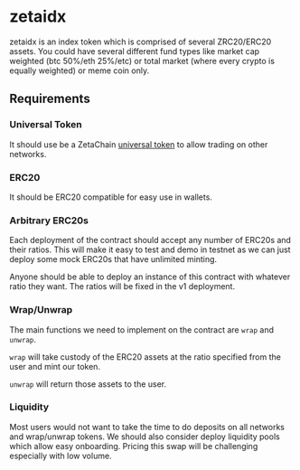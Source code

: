 # zetaidx

zetaidx is an index token which is comprised of several ZRC20/ERC20 assets. You could have several different fund types like market cap weighted (btc 50%/eth 25%/etc) or total market (where every crypto is equally weighted) or meme coin only.

## Requirements

### Universal Token

It should use be a ZetaChain [universal token](https://www.zetachain.com/docs/developers/standards/token/) to allow trading on other networks.

### ERC20

It should be ERC20 compatible for easy use in wallets.

### Arbitrary ERC20s

Each deployment of the contract should accept any number of ERC20s and their ratios. This will make it easy to test and demo in testnet as we can just deploy some mock ERC20s that have unlimited minting.

Anyone should be able to deploy an instance of this contract with whatever ratio they want. The ratios will be fixed in the v1 deployment.

### Wrap/Unwrap

The main functions we need to implement on the contract are `wrap` and `unwrap`.

`wrap` will take custody of the ERC20 assets at the ratio specified from the user and mint our token.

`unwrap` will return those assets to the user.

### Liquidity

Most users would not want to take the time to do deposits on all networks and wrap/unwrap tokens. We should also consider deploy liquidity pools which allow easy onboarding. Pricing this swap will be challenging especially with low volume.